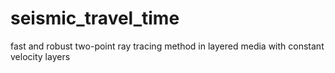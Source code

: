 # seismic_travel_time
fast and robust two-point ray tracing method in layered media with constant velocity layers
